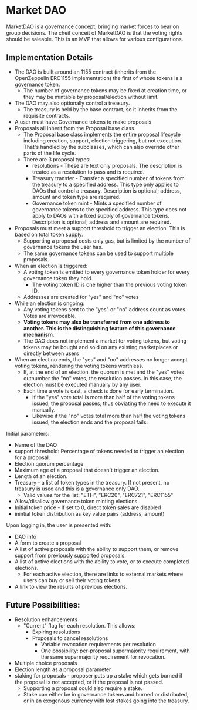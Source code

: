 # Market DAO

MarketDAO is a governance concept, bringing market forces to bear on group decisions.  The cheif conceit of MarketDAO is that the voting rights should be saleable.  This is an MVP that allows for various configurations.

## Implementation Details

  - The DAO is built around an 1155 contract (inherits from the OpenZeppelin ERC1155 implementation) the first of whose tokens is a governance token.  
    - The number of governance tokens may be fixed at creation time, or they may be mintable by proposal/election without limit.
  - The DAO may also optionally control a treasury.
    - The treasury is held by the base contract, so it inherits from the requisite contracts.
  - A user must have Governance tokens to make proposals
  - Proposals all inherit from the Proposal base class.
    - The Proposal base class implements the entire proposal lifecycle including creation, support, election triggering, but not execution.  That's handled by the subclasses, which can also override other parts of the life cycle.
    - There are 3 proposal types:
        - resolutions - These are text only proposals.  The description is treated as a resolution to pass and is required. 
        - Treasury transfer - Transfer a specified number of tokens from the treasury to a specified address.  This type only applies to DAOs that control a treasury.  Description is optional; address, amount and token type are required.
        - Governance token mint - Mints a specified number of governance tokens to the specified address.  This type does not apply to DAOs with a fixed supply of governance tokens. Description is optional; address and amount are required.
  - Proposals must meet a support threshold to trigger an election.  This is based on total token supply.
    - Supporting a proposal costs only gas, but is limited by the number of governance tokens the user has. 
    - The same governance tokens can be used to support multiple proposals.
  - When an election is triggered:
    - A voting token is emitted to every governance token holder for every governance token they hold.  
        - The voting token ID is one higher than the previous voting token ID.
    - Addresses are created for "yes" and "no" votes
  - While an election is ongoing:
    - Any voting tokens sent to the "yes" or "no" address count as votes. Votes are irrevocable.
    - **Voting tokens may also be transferred from one address to another.  This is the distinguishing feature of this governance mechanism**.
    - The DAO does not implement a market for voting tokens, but voting tokens may be bought and sold on any existing marketplaces or directly between users
  - When an electino ends, the "yes" and "no" addresses no longer accept voting tokens, rendering the voting tokens worthless.
    - If, at the end of an election, the quorum is met and the "yes" votes outnumber the "no" votes, the resolution passes.  In this case, the election must be executed manually by any user.
    - Each time a vote is cast, a check is done for early termination.
        - If the "yes" vote total is more than half of the voting tokens issued, the proposal passes, thus obviating the need to execute it manually.
        - Likewise if the "no" votes total more than half the voting tokens issued, the election ends and the proposal fails.

Initial parameters:
  - Name of the DAO
  - support threshold:  Percentage of tokens needed to trigger an election for a proposal.
  - Election quorum percentage.
  - Maximum age of a proposal that doesn't trigger an election.
  - Length of an election.
  - Treasury - a list of token types in the treasury.  If not present, no treasury is used and this is a governance only DAO.
    - Valid values for the list: "ETH", "ERC20", "ERC721", "ERC1155"
  - Allow/disallow governance token minting elections
  - Initial token price - If set to 0, direct token sales are disabled
  - inintial token distribution as key value pairs (address, amount)

Upon logging in, the user is presented with:
  - DAO info
  - A form to create a proposal
  - A list of active proposals with the ability to support them, or remove support from previously supported proposals.
  - A list of active elections with the ability to vote, or to execute completed elections.
    - For each active election, there are links to external markets where users can buy or sell their voting tokens.
  - A link to view the results of previous elections.

## Future Possibilities:
  - Resolution enhancements
    - "Current" flag for each resolution.  This allows:
      - Expiring resolutions
      - Proposals to cancel resolutions
          - Variable revocation requirements per resolution
          - One possibility:  per-proposal supermajority requirement, with the same supermajority requirement for revocation.
  - Multiple choice proposals
  - Election length as a proposal parameter
  - staking for proposals - proposer puts up a stake which gets burned if the proposal is not accepted, or if the proposal is not passed.  
    - Supporting a proposal could also require a stake.
    - Stake can either be in governance tokens and burned or distributed, or in an exogenous currency with lost stakes going into the treasury.


